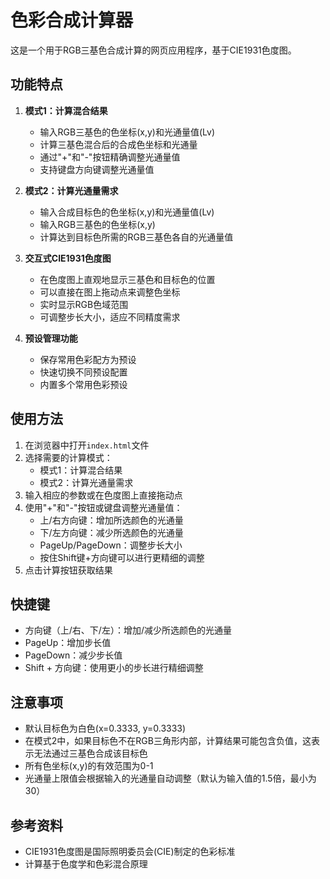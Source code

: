 # 色彩合成计算器

这是一个用于RGB三基色合成计算的网页应用程序，基于CIE1931色度图。

## 功能特点

1. **模式1：计算混合结果**
   - 输入RGB三基色的色坐标(x,y)和光通量值(Lv)
   - 计算三基色混合后的合成色坐标和光通量
   - 通过"+"和"-"按钮精确调整光通量值
   - 支持键盘方向键调整光通量值

2. **模式2：计算光通量需求**
   - 输入合成目标色的色坐标(x,y)和光通量值(Lv)
   - 输入RGB三基色的色坐标(x,y)
   - 计算达到目标色所需的RGB三基色各自的光通量值

3. **交互式CIE1931色度图**
   - 在色度图上直观地显示三基色和目标色的位置
   - 可以直接在图上拖动点来调整色坐标
   - 实时显示RGB色域范围
   - 可调整步长大小，适应不同精度需求

4. **预设管理功能**
   - 保存常用色彩配方为预设
   - 快速切换不同预设配置
   - 内置多个常用色彩预设

## 使用方法

1. 在浏览器中打开`index.html`文件
2. 选择需要的计算模式：
   - 模式1：计算混合结果
   - 模式2：计算光通量需求
3. 输入相应的参数或在色度图上直接拖动点
4. 使用"+"和"-"按钮或键盘调整光通量值：
   - 上/右方向键：增加所选颜色的光通量
   - 下/左方向键：减少所选颜色的光通量
   - PageUp/PageDown：调整步长大小
   - 按住Shift键+方向键可以进行更精细的调整
5. 点击计算按钮获取结果

## 快捷键

- 方向键（上/右、下/左）：增加/减少所选颜色的光通量
- PageUp：增加步长值
- PageDown：减少步长值
- Shift + 方向键：使用更小的步长进行精细调整

## 注意事项

- 默认目标色为白色(x=0.3333, y=0.3333)
- 在模式2中，如果目标色不在RGB三角形内部，计算结果可能包含负值，这表示无法通过三基色合成该目标色
- 所有色坐标(x,y)的有效范围为0-1
- 光通量上限值会根据输入的光通量自动调整（默认为输入值的1.5倍，最小为30）

## 参考资料

- CIE1931色度图是国际照明委员会(CIE)制定的色彩标准
- 计算基于色度学和色彩混合原理 